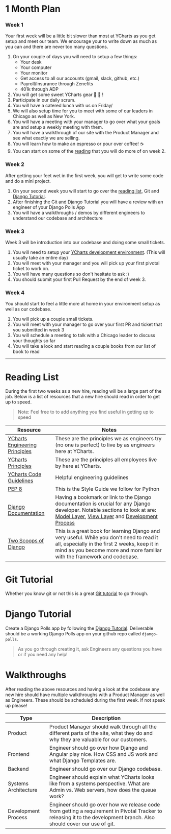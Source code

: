 # 1 Month Plan
### Week 1
Your first week will be a little bit slower than most at YCharts as you get setup and meet our team. We encourage your to write down as much as you can and there are never too many questions.

1. On your couple of days you will need to setup a few things:
    * Your desk
    * Your computer
    * Your monitor
    * Get access to all our accounts (gmail, slack, github, etc.)
    * Payroll/Insurance through Zenefits
    * 401k through ADP
1. You will get some sweet YCharts gear 👕 📓 ! 
1. Participate in our daily scrum.
1. You will have a catered lunch with us on Friday/
1. We will also setup time for you to meet with some of our leaders in Chicago as well as New York.
1. You will have a meeting with your manager to go over what your goals are and setup a weekly meeting with them.
1. You will have a walkthrough of our site with the Product Manager and see what exactly we are selling.
1. You will learn how to make an espresso or pour over coffee! ☕️ 
1. You can start on some of the [reading](https://github.com/ycharts/ycharts/wiki/Onboarding-for-New-Hires#reading-list) that you will do more of on week 2.

### Week 2
After getting your feet wet in the first week, you will get to write some code and do a mini project.

1. On your second week you will start to go over the [reading list](https://github.com/ycharts/ycharts/wiki/Onboarding-for-New-Hires#reading-list), Git and [Django Tutorial](https://github.com/ycharts/ycharts/wiki/Onboarding-for-New-Hires#django-tutorial).
1. After finishing the Git and Django Tutorial you will have a review with an engineer of your Django Polls App
1. You will have a walkthroughs / demos by different engineers to understand our codebase and architecture 

### Week 3
Week 3 will be introduction into our codebase and doing some small tickets.

1. You will need to setup your [YCharts development environment](https://github.com/ycharts/ycharts/wiki/Developer-Environment-Setup). (This will usually take an entire day)
1. You will meet with your manager and you will pick up your first pivotal ticket to work on.
1. You will have many questions so don't hesitate to ask :)
1. You should submit your first Pull Request by the end of week 3.

### Week 4 
You should start to feel a little more at home in your environment setup as well as our codebase.

1. You will pick up a couple small tickets.
1. You will meet with your manager to go over your first PR and ticket that you submitted in week 3
1. You will schedule a meeting to talk with a Chicago leader to discuss your thoughts so far
1. You will take a look and start reading a couple books from our list of book to read

***

# Reading List
During the first two weeks as a new hire, reading will be a large part of the job. Below is a list of resources that a new hire should read in order to get up to speed. 

> Note: Feel free to to add anything you find useful in getting up to speed

| Resource  | Notes | 
| ------------- | ------------- |
| [YCharts Engineering Principles](https://github.com/ycharts/ycharts/wiki/YCharts-Engineering-Principles)  | These are the principles we as engineers try (no one is perfect) to live by as engineers here at YCharts.  |
| [YCharts Principles]()  | These are the principles all employees live by here at YCharts. |
| [YCharts Code Guidelines](https://github.com/ycharts/ycharts/wiki/Code-Guidelines)  | Helpful engineering guidelines |
| [PEP 8](https://www.python.org/dev/peps/pep-0008/)  | This is the Style Guide we follow for Python |
| [Django Documentation](https://docs.djangoproject.com/en/1.8/)  | Having a bookmark or link to the Django documentation is crucial for any Django developer. Notable sections to look at are: [Model Layer](https://docs.djangoproject.com/en/1.8/#the-model-layer), [View Layer](https://docs.djangoproject.com/en/1.8/#the-view-layer) and [Development Process](https://docs.djangoproject.com/en/1.8/#the-development-process)  |
| [Two Scoops of Django](https://www.pdf-archive.com/2016/08/07/two-scoops-of-django-1-8/two-scoops-of-django-1-8.pdf) | This is a great book for learning Django and very useful. While you don't need to read it all, especially in the first 2 weeks, keep it in mind as you become more and more familiar with the framework and codebase. |

# Git Tutorial
Whether you know git or not this is a great [Git tutorial](http://learngitbranching.js.org/) to go through.


# Django Tutorial
Create a Django Polls app by following the [Django Tutorial](https://docs.djangoproject.com/en/1.8/intro/tutorial01/).
Deliverable should be a working Django Polls app on your github repo called `django-polls`. 

> As you go through creating it, ask Engineers any questions you have or if you need any help!



# Walkthroughs
After reading the above resources and having a look at the codebase any new hire should have multiple walkthroughs with a Product Manager as well as Engineers. These should be scheduled during the first week. If not speak up please!

| Type  | Description | 
| ------------- | ------------- |
| Product | Product Manager should walk through all the different parts of the site, what they do and why they are valuable for our customers. |
| Frontend | Engineer should go over how Django and Angular play nice. How CSS and JS work and what Django Templates are. | 
| Backend | Engineer should go over our Django codebase. | 
| Systems Architecture | Engineer should explain what YCharts looks like from a systems perspective. What are Admin vs. Web servers, how does the queue work? | 
| Development Process | Engineer should go over how we release code from getting a requirement in Pivotal Tracker to releasing it to the development branch. Also should cover our use of git. | 